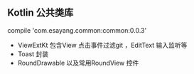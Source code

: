 ## Kotlin 公共类库
compile 'com.esayang.common:common:0.0.3'

* ViewExtKt 包含View 点击事件过滤git ，EditText 输入监听等
* Toast 封装
* RoundDrawable 以及常用RoundView 控件

